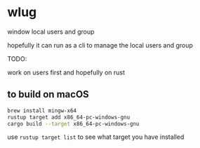 # wlug

window local users and group

hopefully it can run as a cli to manage the local users and group

TODO:

work on users first and hopefully on rust


## to build on macOS

```bash
brew install mingw-x64
rustup target add x86_64-pc-windows-gnu
cargo build --target x86_64-pc-windows-gnu
```

use `rustup target list` to see what target you have installed